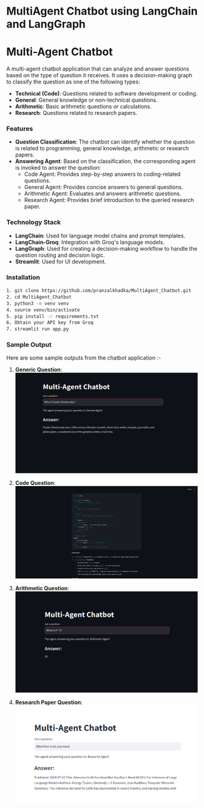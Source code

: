 # MultiAgent Chatbot using LangChain and LangGraph

# Multi-Agent Chatbot

A multi-agent chatbot application that can analyze and answer questions based on the type of question it receives. It uses a decision-making graph to classify the question as one of the following types:

- **Technical (Code)**: Questions related to software development or coding.
- **General**: General knowledge or non-technical questions.
- **Arithmetic**: Basic arithmetic questions or calculations.
- **Research**: Questions related to research papers.

### Features

- **Question Classification**: The chatbot can identify whether the question is related to programming, general knowledge, arithmetic or research papers.
- **Answering Agent**: Based on the classification, the corresponding agent is invoked to answer the question:
  - Code Agent: Provides step-by-step answers to coding-related questions.
  - General Agent: Provides concise answers to general questions.
  - Arithmetic Agent: Evaluates and answers arithmetic questions.
  - Research Agent: Provides brief introduction to the queried research paper.

### Technology Stack

- **LangChain**: Used for language model chains and prompt templates.
- **LangChain-Groq**: Integration with Groq's language models.
- **LangGraph**: Used for creating a decision-making workflow to handle the question routing and decision logic.
- **Streamlit**: Used for UI development.



### Installation

   ```bash
   1. git clone https://github.com/pranzalkhadka/MultiAgent_Chatbot.git
   2. cd MultiAgent_Chatbot
   3. python3 -m venv venv
   4. source venv/bin/activate
   5. pip install -r requirements.txt
   6. Obtain your API key from Groq
   7. streamlit run app.py
```

### Sample Output

Here are some sample outputs from the chatbot application :-

1. **Generic Question**:
   ![Sample Output 1](assets/General1.png)

2. **Code Question**:
   ![Sample Output 2](assets/Code1.png)

3. **Arithmetic Question**:
   ![Sample Output 3](assets/Arithmetic1.png)

4. **Research Paper Question**:
   ![Sample Output 4](assets/Research1.png)